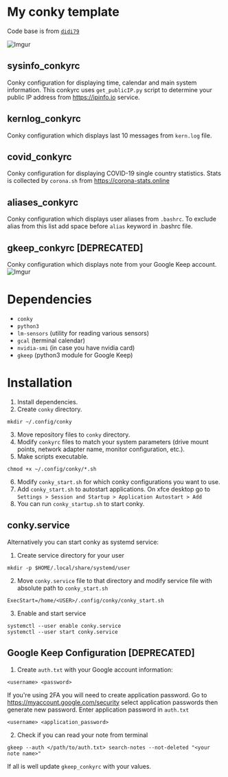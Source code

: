 # My conky template
Code base is from <a href="https://www.deviantart.com/didi79/art/conky-config-127651851">`didi79`</a>

![Imgur](https://i.imgur.com/7ozwjc4.png)

## sysinfo_conkyrc
Conky configuration for displaying time, calendar and main system information. This conkyrc uses `get_publicIP.py` script to determine your public IP address from https://ipinfo.io service.
## kernlog_conkyrc
Conky configuration which displays last 10 messages from `kern.log` file.
## covid_conkyrc
Conky configuration for displaying COVID-19 single country statistics. Stats is collected by `corona.sh` from https://corona-stats.online
## aliases_conkyrc
Conky configuration which displays user aliases from `.bashrc`. To exclude alias from this list add space before `alias` keyword in .bashrc file.
## gkeep_conkyrc [DEPRECATED]
Conky configuration which displays note from your Google Keep account.  
![Imgur](https://i.imgur.com/2VBGWjx.png)

# Dependencies
* `conky`
* `python3`
* `lm-sensors` (utility for reading various sensors)
* `gcal` (terminal calendar)
* `nvidia-smi` (in case you have nvidia card)
* `gkeep` (python3 module for Google Keep)

# Installation
1. Install dependencies.
2. Create `conky`  directory.
```
mkdir ~/.config/conky
```
3. Move repository files to `conky` directory.
4. Modify `conkyrc` files to match your system parameters (drive mount points, network adapter name, monitor configuration, etc.).
5. Make scripts executable.
```
chmod +x ~/.config/conky/*.sh
```
6. Modify `conky_start.sh` for which conky configurations you want to use.
7. Add `conky_start.sh` to autostart applications. On xfce desktop go to  
`Settings > Session and Startup > Application Autostart > Add`
8. You can run `conky_startup.sh` to start conky.

## conky.service
Alternatively you can start conky as systemd service:
1. Create service directory for your user
```
mkdir -p $HOME/.local/share/systemd/user
```
2. Move `conky.service` file to that directory and modify service file with absolute path to `conky_start.sh`
```
ExecStart=/home/<USER>/.config/conky/conky_start.sh
```
3. Enable and start service
```
systemctl --user enable conky.service
systemctl --user start conky.service
```

## Google Keep Configuration [DEPRECATED]
1. Create `auth.txt` with your Google account information:
```
<username> <password>
```
If you're using 2FA you will need to create application password. Go to https://myaccount.google.com/security select application passwords then generate new password.
Enter application password in `auth.txt`
```
<username> <application_password>
```
2. Check if you can read your note from terminal
```
gkeep --auth </path/to/auth.txt> search-notes --not-deleted "<your note name>"
```
If all is well update `gkeep_conkyrc` with your values.